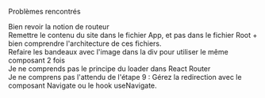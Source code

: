 Problèmes rencontrés

Bien revoir la notion de routeur
<br />
Remettre le contenu du site dans le fichier App, et pas dans le fichier Root + bien comprendre l'architecture de ces fichiers.
<br />
Refaire les bandeaux avec l'image dans la div pour utiliser le même composant 2 fois
<br />
Je ne comprends pas le principe du loader dans React Router
<br />
Je ne comprens pas l'attendu de l'étape 9 : Gérez la redirection avec le composant Navigate ou le hook useNavigate.
